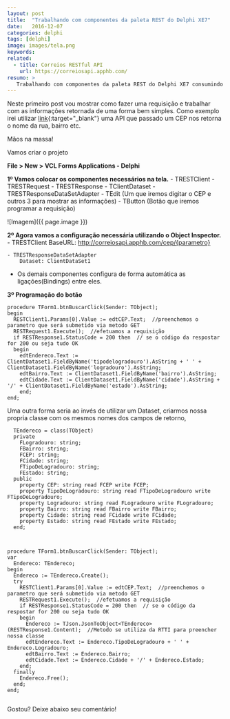 ```yaml
---
layout: post
title:  "Trabalhando com componentes da paleta REST do Delphi XE7"
date:   2016-12-07
categories: delphi
tags: [delphi]
image: images/tela.png
keywords:
related:
  - title: Correios RESTful API
    url: https://correiosapi.apphb.com/
resumo: >
   Trabalhando com componentes da paleta REST do Delphi XE7 consumindo uma api utilizando método GET.
---
```


Neste primeiro post vou mostrar como fazer uma requisição e trabalhar com as informações retornada de uma forma bem simples. 
Como exemplo irei utilizar [link](https://correiosapi.apphb.com/){:target="_blank"} uma API que passado um CEP nos retorna o nome da rua, bairro etc.


Mãos na massa!

Vamos criar o projeto

**File > New > VCL Forms Applications - Delphi**

**1º Vamos colocar os componentes necessários na tela.**
	- TRESTClient
    - TRESTRequest
    - TRESTResponse
    - TClientDataset
    - TRESTResponseDataSetAdapter
    - TEdit (Um que iremos digitar o CEP e outros 3 para mostrar as informações)
    - TButton (Botão que iremos programar a requisição)

![Imagem]({{ page.image }})

**2º Agora vamos a configuração necessária utilizando o Object Inspector.**
	- TRESTClient
		BaseURL: http://correiosapi.apphb.com/cep/{parametro}
	
	- TRESTResponseDataSetAdapter
		Dataset: ClientDataSet1

* Os demais componentes configura de forma automática as ligações(Bindings) entre eles.

**3º Programação do botão**

```delphi
procedure TForm1.btnBuscarClick(Sender: TObject);
begin
  RESTClient1.Params[0].Value := edtCEP.Text;  //preenchemos o parametro que será submetido via metodo GET
  RESTRequest1.Execute();  //efetuamos a requisição
  if RESTResponse1.StatusCode = 200 then  // se o código da respostar for 200 ou seja tudo OK
  begin
    edtEndereco.Text := ClientDataset1.FieldByName('tipodelogradouro').AsString + ' ' + ClientDataset1.FieldByName('logradouro').AsString;
    edtBairro.Text := ClientDataset1.FieldByName('bairro').AsString;
    edtCidade.Text := ClientDataset1.FieldByName('cidade').AsString + '/' + ClientDataset1.FieldByName('estado').AsString;
    end;
end;
```

Uma outra forma seria ao invés de utilizar um Dataset, criarmos nossa propria classe com os mesmos nomes dos campos de retorno, 
```delphi
  TEndereco = class(TObject)
  private
    FLogradouro: string;
    FBairro: string;
    FCEP: string;
    FCidade: string;
    FTipoDeLogradouro: string;
    FEstado: string;
  public
    property CEP: string read FCEP write FCEP;
    property TipoDeLogradouro: string read FTipoDeLogradouro write FTipoDeLogradouro;
    property Logradouro: string read FLogradouro write FLogradouro;
    property Bairro: string read FBairro write FBairro;
    property Cidade: string read FCidade write FCidade;
    property Estado: string read FEstado write FEstado;
  end;



procedure TForm1.btnBuscarClick(Sender: TObject);
var
  Endereco: TEndereco;
begin
  Endereco := TEndereco.Create();
  try
    RESTClient1.Params[0].Value := edtCEP.Text;  //preenchemos o parametro que será submetido via metodo GET
    RESTRequest1.Execute();  //efetuamos a requisição
    if RESTResponse1.StatusCode = 200 then  // se o código da respostar for 200 ou seja tudo OK
    begin
      Endereco := TJson.JsonToObject<TEndereco>(RESTResponse1.Content);  //Metodo se utiliza da RTTI para preencher nossa classe
      edtEndereco.Text := Endereco.TipoDeLogradouro + ' ' + Endereco.Logradouro;
      edtBairro.Text := Endereco.Bairro;
      edtCidade.Text := Endereco.Cidade + '/' + Endereco.Estado;
    end;
  finally
    Endereco.Free();
  end;
end;


```




Gostou? Deixe abaixo seu comentário!


